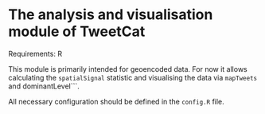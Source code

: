 # The analysis and visualisation module of TweetCat

Requirements: R

This module is primarily intended for geoencoded data. For now it allows calculating the ```spatialSignal``` statistic and visualising the data via ```mapTweets``` and dominantLevel```.

All necessary configuration should be defined in the ```config.R``` file.
